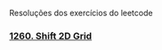 Resoluções dos exercícios do leetcode

### [1260. Shift 2D Grid](https://github.com/BotaUmCroppedEEstuda/leetcode/blob/master/src/main/java/1260-shift-2d-grid.md)